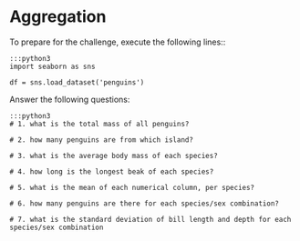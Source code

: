 
# Aggregation

To prepare for the challenge, execute the following lines::

    :::python3
    import seaborn as sns

    df = sns.load_dataset('penguins')

Answer the following questions:

    :::python3
    # 1. what is the total mass of all penguins?

    # 2. how many penguins are from which island?

    # 3. what is the average body mass of each species?

    # 4. how long is the longest beak of each species?

    # 5. what is the mean of each numerical column, per species?

    # 6. how many penguins are there for each species/sex combination?

    # 7. what is the standard deviation of bill length and depth for each species/sex combination